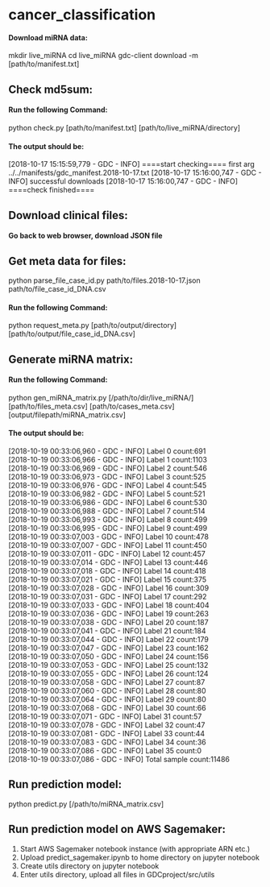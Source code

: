 # cancer_classification
#### Download miRNA data:
mkdir live_miRNA
cd live_miRNA
gdc-client download -m [path/to/manifest.txt]

## Check md5sum:
#### Run the following Command:
python check.py [path/to/manifest.txt] [path/to/live_miRNA/directory]
#### The output should be: 
[2018-10-17 15:15:59,779 - GDC - INFO] ====start checking====
first arg ../../manifests/gdc_manifest.2018-10-17.txt
[2018-10-17 15:16:00,747 - GDC - INFO] successful downloads
[2018-10-17 15:16:00,747 - GDC - INFO] ====check finished====

## Download clinical files:
#### Go back to web browser, download JSON file


## Get meta data for files:
python parse_file_case_id.py path/to/files.2018-10-17.json path/to/file_case_id_DNA.csv
#### Run the following Command:
python request_meta.py [path/to/output/directory] [path/to/output/file_case_id_DNA.csv]

## Generate miRNA matrix:
#### Run the following Command:
python gen_miRNA_matrix.py [/path/to/dir/live_miRNA/] [path/to/files_meta.csv] [path/to/cases_meta.csv] [output/filepath/miRNA_matrix.csv]
#### The output should be:
[2018-10-19 00:33:06,960 - GDC - INFO] Label 0 count:691 <br>
[2018-10-19 00:33:06,966 - GDC - INFO] Label 1 count:1103 <br>
[2018-10-19 00:33:06,969 - GDC - INFO] Label 2 count:546 <br>
[2018-10-19 00:33:06,973 - GDC - INFO] Label 3 count:525 <br>
[2018-10-19 00:33:06,976 - GDC - INFO] Label 4 count:545 <br>
[2018-10-19 00:33:06,982 - GDC - INFO] Label 5 count:521 <br>
[2018-10-19 00:33:06,986 - GDC - INFO] Label 6 count:530 <br>
[2018-10-19 00:33:06,988 - GDC - INFO] Label 7 count:514 <br>
[2018-10-19 00:33:06,993 - GDC - INFO] Label 8 count:499 <br>
[2018-10-19 00:33:06,995 - GDC - INFO] Label 9 count:499 <br>
[2018-10-19 00:33:07,003 - GDC - INFO] Label 10 count:478 <br>
[2018-10-19 00:33:07,007 - GDC - INFO] Label 11 count:450 <br>
[2018-10-19 00:33:07,011 - GDC - INFO] Label 12 count:457 <br>
[2018-10-19 00:33:07,014 - GDC - INFO] Label 13 count:446 <br>
[2018-10-19 00:33:07,018 - GDC - INFO] Label 14 count:418 <br>
[2018-10-19 00:33:07,021 - GDC - INFO] Label 15 count:375 <br>
[2018-10-19 00:33:07,028 - GDC - INFO] Label 16 count:309 <br>
[2018-10-19 00:33:07,031 - GDC - INFO] Label 17 count:292 <br>
[2018-10-19 00:33:07,033 - GDC - INFO] Label 18 count:404 <br>
[2018-10-19 00:33:07,036 - GDC - INFO] Label 19 count:263 <br>
[2018-10-19 00:33:07,038 - GDC - INFO] Label 20 count:187 <br>
[2018-10-19 00:33:07,041 - GDC - INFO] Label 21 count:184 <br>
[2018-10-19 00:33:07,044 - GDC - INFO] Label 22 count:179 <br>
[2018-10-19 00:33:07,047 - GDC - INFO] Label 23 count:162 <br>
[2018-10-19 00:33:07,050 - GDC - INFO] Label 24 count:156 <br>
[2018-10-19 00:33:07,053 - GDC - INFO] Label 25 count:132 <br>
[2018-10-19 00:33:07,055 - GDC - INFO] Label 26 count:124 <br>
[2018-10-19 00:33:07,058 - GDC - INFO] Label 27 count:87 <br>
[2018-10-19 00:33:07,060 - GDC - INFO] Label 28 count:80 <br>
[2018-10-19 00:33:07,064 - GDC - INFO] Label 29 count:80 <br>
[2018-10-19 00:33:07,068 - GDC - INFO] Label 30 count:66 <br>
[2018-10-19 00:33:07,071 - GDC - INFO] Label 31 count:57 <br>
[2018-10-19 00:33:07,078 - GDC - INFO] Label 32 count:47 <br>
[2018-10-19 00:33:07,081 - GDC - INFO] Label 33 count:44 <br>
[2018-10-19 00:33:07,083 - GDC - INFO] Label 34 count:36 <br>
[2018-10-19 00:33:07,086 - GDC - INFO] Label 35 count:0 <br>
[2018-10-19 00:33:07,086 - GDC - INFO] Total sample count:11486

## Run prediction model:
python predict.py [/path/to/miRNA_matrix.csv]



## Run prediction model on AWS Sagemaker:
1. Start AWS Sagemaker notebook instance (with appropriate ARN etc.)
2. Upload predict_sagemaker.ipynb to home directory on jupyter notebook 
3. Create utils directory on jupyter notebook
4. Enter utils directory, upload all files in GDCproject/src/utils 